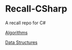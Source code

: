 # Recall-CSharp
A recall repo for C#

[Algorithms](https://github.com/teatrey/Recall-CSharp/tree/master/Algorithms)

[Data Structures](https://github.com/TeaTrey/Recall-CSharp/tree/master/Data%20Structures)
